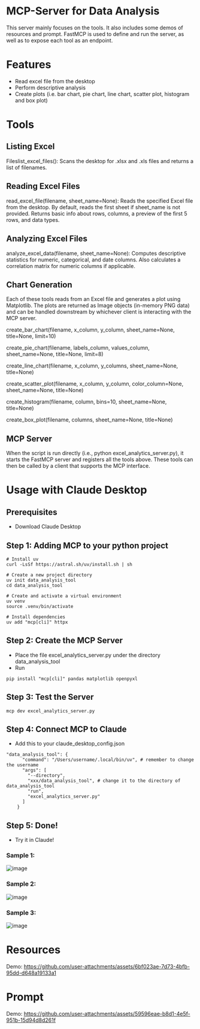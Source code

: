# MCP-Server for Data Analysis
This server mainly focuses on the tools. It also includes some demos of resources and prompt. FastMCP is used to define and run the server, as well as to expose each tool as an endpoint.

# Features
- Read excel file from the desktop
- Perform descriptive analysis
- Create plots (i.e. bar chart, pie chart, line chart, scatter plot, histogram and box plot)

# Tools
## Listing Excel 
Fileslist_excel_files(): Scans the desktop for .xlsx and .xls files and returns a list of filenames.
## Reading Excel Files
read_excel_file(filename, sheet_name=None): Reads the specified Excel file from the desktop. By default, reads the first sheet if sheet_name is not provided. Returns basic info about rows, columns, a preview of the first 5 rows, and data types.
## Analyzing Excel Files
analyze_excel_data(filename, sheet_name=None): Computes descriptive statistics for numeric, categorical, and date columns. Also calculates a correlation matrix for numeric columns if applicable.
## Chart Generation
Each of these tools reads from an Excel file and generates a plot using Matplotlib. The plots are returned as Image objects (in-memory PNG data) and can be handled downstream by whichever client is interacting with the MCP server.

create_bar_chart(filename, x_column, y_column, sheet_name=None, title=None, limit=10)

create_pie_chart(filename, labels_column, values_column, sheet_name=None, title=None, limit=8)

create_line_chart(filename, x_column, y_columns, sheet_name=None, title=None)

create_scatter_plot(filename, x_column, y_column, color_column=None, sheet_name=None, title=None)

create_histogram(filename, column, bins=10, sheet_name=None, title=None)

create_box_plot(filename, columns, sheet_name=None, title=None)

## MCP Server
When the script is run directly (i.e., python excel_analytics_server.py), it starts the FastMCP server and registers all the tools above. These tools can then be called by a client that supports the MCP interface.

# Usage with Claude Desktop
## Prerequisites
- Download Claude Desktop

## Step 1: Adding MCP to your python project
```
# Install uv
curl -LsSf https://astral.sh/uv/install.sh | sh

# Create a new project directory
uv init data_analysis_tool
cd data_analysis_tool

# Create and activate a virtual environment
uv venv
source .venv/bin/activate

# Install dependencies
uv add "mcp[cli]" httpx

```

## Step 2: Create the MCP Server
- Place the file excel_analytics_server.py under the directory data_analysis_tool
- Run
```
pip install "mcp[cli]" pandas matplotlib openpyxl
```

## Step 3: Test the Server
```
mcp dev excel_analytics_server.py
```

## Step 4: Connect MCP to Claude
- Add this to your claude_desktop_config.json
```
"data_analysis_tool": {
      "command": "/Users/username/.local/bin/uv", # remember to change the username
      "args": [
        "--directory",
        "xxx/data_analysis_tool", # change it to the directory of data_analysis_tool
        "run",
        "excel_analytics_server.py"
      ]
    }
```

## Step 5: Done!
- Try it in Claude!

### Sample 1:
![image](https://github.com/LindseyyyLi/MCP-Server/blob/main/img/sample_use.png)

### Sample 2:
![image](https://github.com/LindseyyyLi/MCP-Server/blob/main/img/sample_use1.png)

### Sample 3:
![image](https://github.com/LindseyyyLi/MCP-Server/blob/main/img/sample_use2.png)


# Resources
Demo:
https://github.com/user-attachments/assets/6bf023ae-7d73-4bfb-95dd-d648a19133a1





# Prompt
Demo:
https://github.com/user-attachments/assets/59596eae-b8d1-4e5f-951b-15d94d8d261f




















